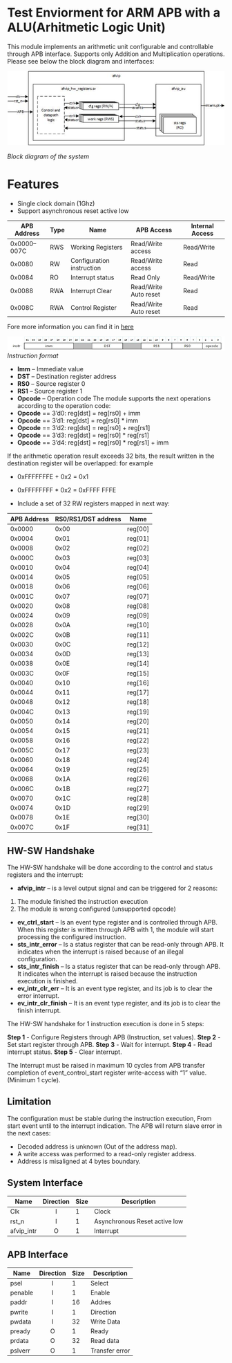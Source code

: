 # Test Enviorment for ARM APB with a ALU(Arhitmetic Logic Unit)
This module implements an arithmetic unit configurable and controllable through APB interface. 
Supports only Addition and Multiplication operations.
Please see below the block diagram and interfaces:

![Block diagram](./img/system_design.jpg "Block diagram of the system")

*Block diagram of the system*
# Features
- Single clock domain (1Ghz)
- Support asynchronous reset active low

| APB Address  | Type | Name                     | APB Access            | Internal Access |
| ------------ | ---- | ------------------------ | --------------------- | --------------- |
| 0x0000–007C  | RWS  | Working Registers        | Read/Write access     | Read/Write      |
| 0x0080       | RW   | Configuration instruction| Read/Write access     | Read            |
| 0x0084       | RO   | Interrupt status         | Read Only             | Read/Write      |
| 0x0088       | RWA  | Interrupt Clear          | Read/Write Auto reset | Read            |
| 0x008C       | RWA  | Control Register         | Read/Write Auto reset | Read            |

Fore more information you can find it in [here](./hw_reg)

![instruct_list](./img/instruct_format.jpg "instruct_format")
*Instruction format*

- **Imm** – Immediate value
- **DST** – Destination register address
- **RS0** – Source register 0
- **RS1** – Source register 1
- **Opcode** – Operation code
  The module supports the next operations according to the operation code:
- **Opcode** == 3’d0: reg[dst] = reg[rs0] + imm
- **Opcode** == 3’d1: reg[dst] = reg[rs0] * imm
- **Opcode** == 3’d2: reg[dst] = reg[rs0] + reg[rs1]
- **Opcode** == 3’d3: reg[dst] = reg[rs0] * reg[rs1]
- **Opcode** == 3’d4: reg[dst] = reg[rs0] * reg[rs1] + imm

If the arithmetic operation result exceeds 32 bits, the result written in the destination register will be overlapped: for example 
- 0xFFFFFFFE + 0x2 = 0x1
- 0xFFFFFFFF * 0x2 = 0xFFFF FFFE


- Include a set of 32 RW registers mapped in next way:

| APB Address | RS0/RS1/DST address | Name   |
| ----------- | ------------------- | ------ |
| 0x0000      | 0x00                | reg[00]|
| 0x0004      | 0x01                | reg[01]|
| 0x0008      | 0x02                | reg[02]|
| 0x000C      | 0x03                | reg[03]|
| 0x0010      | 0x04                | reg[04]|
| 0x0014      | 0x05                | reg[05]|
| 0x0018      | 0x06                | reg[06]|
| 0x001C      | 0x07                | reg[07]|
| 0x0020      | 0x08                | reg[08]|
| 0x0024      | 0x09                | reg[09]|
| 0x0028      | 0x0A                | reg[10]|
| 0x002C      | 0x0B                | reg[11]|
| 0x0030      | 0x0C                | reg[12]|
| 0x0034      | 0x0D                | reg[13]|
| 0x0038      | 0x0E                | reg[14]|
| 0x003C      | 0x0F                | reg[15]|
| 0x0040      | 0x10                | reg[16]|
| 0x0044      | 0x11                | reg[17]|
| 0x0048      | 0x12                | reg[18]|
| 0x004C      | 0x13                | reg[19]|
| 0x0050      | 0x14                | reg[20]|
| 0x0054      | 0x15                | reg[21]|
| 0x0058      | 0x16                | reg[22]|
| 0x005C      | 0x17                | reg[23]|
| 0x0060      | 0x18                | reg[24]|
| 0x0064      | 0x19                | reg[25]|
| 0x0068      | 0x1A                | reg[26]|
| 0x006C      | 0x1B                | reg[27]|
| 0x0070      | 0x1C                | reg[28]|
| 0x0074      | 0x1D                | reg[29]|
| 0x0078      | 0x1E                | reg[30]|
| 0x007C      | 0x1F                | reg[31]|

## HW-SW Handshake
The HW-SW handshake will be done according to the control and status registers and the interrupt:
- **afvip_intr** – is a level output signal and can be triggered for 2 reasons:
1. The module finished the instruction execution
2. The module is wrong configured (unsupported opcode)
- **ev_ctrl_start** – Is an event type register and is controlled through APB. When this register is written through APB with 1, the module will start processing the configured instruction.
- **sts_intr_error** – Is a status register that can be read-only through APB. It indicates when the interrupt is raised because of an illegal configuration.
- **sts_intr_finish** – Is a status register that can be read-only through APB. It indicates when the interrupt is raised because the instruction execution is finished.
- **ev_intr_clr_err** – It is an event type register, and its job is to clear the error interrupt.
- **ev_intr_clr_finish** – It is an event type register, and its job is to clear the finish interrupt.

The HW-SW handshake for 1 instruction execution is done in 5 steps:

 **Step 1** - Configure Registers through APB (Instruction, set values).
 **Step 2** - Set start register through APB.
 **Step 3** - Wait for interrupt.
 **Step 4** - Read interrupt status.
 **Step 5** - Clear interrupt.

The Interrupt must be raised in maximum 10 cycles from APB transfer completion of event_control_start register write-access with “1” value. (Minimum 1 cycle).


## Limitation
The configuration must be stable during the instruction execution, From start event until to the interrupt indication.
 The APB will return slave error in the next cases:
- Decoded address is unknown (Out of the address map).
- A write access was performed to a read-only register address.
- Address is misaligned at 4 bytes boundary.

## System Interface   
| Name     | Direction | Size     | Description |
| -------- | :--------: | -------- | ----------- |
| Clk      | I         | 1        | Clock     |
| rst_n    | I         | 1        | Asynchronous Reset active low      |
| afvip_intr  | O      | 1        | Interrupt   |

## APB Interface 
| Name     | Direction | Size     | Description |
| -------- | :--------: | -------- | -----------|
| psel      | I         | 1        | Select     |
| penable   | I         | 1        | Enable     |
| paddr     | I         | 16        | Addres     |
| pwrite    | I         | 1        | Direction     |
| pwdata    | I         | 32        | Write Data     |
| pready    | O         | 1        | Ready     |
| prdata    | O         | 32       | Read data     |
| pslverr   | O         | 1        | Transfer error     |
